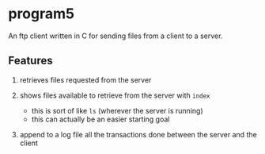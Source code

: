 # program5

An ftp client written in C for sending files from a client to a server.

## Features

1. retrieves files requested from the server

2. shows files available to retrieve from the server with `index` 
	* this is sort of like `ls` (wherever the server is running)
	* this can actually be an easier starting goal

3. append to a log file all the transactions done between the server and the client


